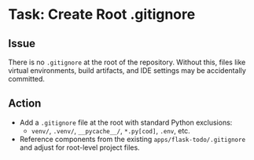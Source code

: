 # Task: Create Root .gitignore

## Issue
There is no `.gitignore` at the root of the repository. Without this, files like virtual environments, build artifacts, and IDE settings may be accidentally committed.

## Action
- Add a `.gitignore` file at the root with standard Python exclusions:
  - `venv/`, `.venv/`, `__pycache__/`, `*.py[cod]`, `.env`, etc.
- Reference components from the existing `apps/flask-todo/.gitignore` and adjust for root-level project files.
